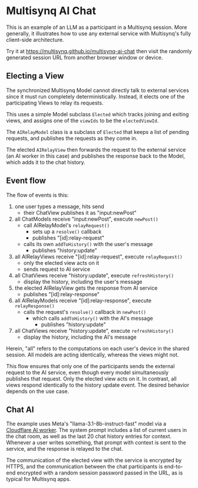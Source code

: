 # Multisynq AI Chat

This is an example of an LLM as a participant in a Multisynq session. More generally, it illustrates how to use any external service with Multisynq's fully client-side architecture.

Try it at https://multisynq.github.io/multisynq-ai-chat then visit the randomly generated session URL from another browser window or device.

## Electing a View

The synchronized Multisynq Model cannot directly talk to external services since it must run completely deterministically. Instead, it elects one of the participating Views to relay its requests.

This uses a simple Model subclass `Elected` which tracks joining and exiting views, and assigns one of the `viewIds` to be the `electedViewId`.

The `AIRelayModel` class is a subclass of `Elected` that keeps a list of pending requests, and publishes the requests as they come in.

The elected `AIRelayView` then forwards the request to the external service (an AI worker in this case) and publishes the response back to the Model, which adds it to the chat history.

## Event flow

The flow of events is this:

1. one user types a message, hits send
   * their ChatView publishes it as "input:newPost"
2. all ChatModels receive "input:newPost", execute `newPost()`
   * call AIRelayModel's `relayRequest()`
     - sets up a `resolve()` callback
     - publishes "[id]:relay-request"
   * calls its own `addToHistory()` with the user's message
     - publishes "history:update"
3. all AIRelayViews receive "[id]:relay-request", execute `relayRequest()`
   * only the elected view acts on it
   * sends request to AI service
4. all ChatViews receive "history:update", execute `refreshHistory()`
   * display the history, including the user's message
5. the elected AIRelayView gets the response from AI service
   * publishes "[id]:relay-response"
6. all AIRelayModels receive "[id]:relay-response", execute `relayResponse()`
   * calls the request's `resolve()` callback in `newPost()`
     - which calls `addToHistory()` with the AI's message
        * publishes "history:update"
7. all ChatViews receive "history:update", execute `refreshHistory()`
   * display the history, including the AI's message

Herein, "all" refers to the computations on each user's device in the shared session. All models are acting identically, whereas the views might not.

This flow ensures that only one of the participants sends the external request to the AI service, even though every model simultaneously publishes that request. Only the elected view acts on it. In contrast, all views respond identically to the history update event. The desired behavior depends on the use case.

## Chat AI

The example uses Meta's "llama-3.1-8b-instruct-fast" model via a [Cloudflare AI worker](https://github.com/multisynq/multisynq-ai-worker). The system prompt includes a list of current users in the chat room, as well as the last 20 chat history entries for context. Whenever a user writes something, that prompt with context is sent to the service, and the response is relayed to the chat.

The communication of the elected view with the service is encrypted by HTTPS, and the communication between the chat participants is end-to-end encrypted with a random session password passed in the URL, as is typical for Multisynq apps.
